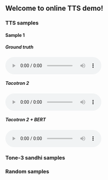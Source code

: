 ## Welcome to online TTS demo!



### TTS samples
#### Sample 1
##### Ground truth
<audio controls="controls">
<source type="audio/wav" src="tts/002791.wav"></source>
</audio>

##### Tacotron 2
<audio controls="controls">
<source type="audio/wav" src="tts/pinyin_002791.wav"></source>
</audio>

##### Tacotron 2 + BERT
<audio controls="controls">
<source type="audio/wav" src="tts/bert_002791.wav"></source>
</audio>

### Tone-3 sandhi samples



### Random samples

